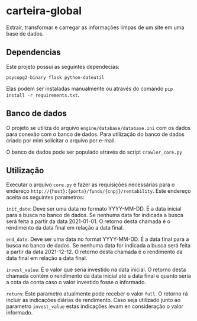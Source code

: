 # carteira-global
Extrair, transformar e carregar as informações limpas de um site em uma base de dados.

## Dependencias
Este projeto possui as seguintes dependecias:

`psycopg2-binary
flask
python-dateutil`

Elas podem ser instaladas manualmente ou através do comando `pip install -r requirements.txt`.

## Banco de dados
O projeto se utiliza do arquivo `engine/database/database.ini` com os dados para conexão com o banco de dados. Para utilização do banco de dados criado por mim solicitar o arquivo por e-mail.

O banco de dados pode ser populado através do script `crawler_core.py`

## Utilização
Executar o arquivo `core.py` e fazer as requisições necessárias para o endereço `http://{host}:{porta}/funds/{cnpj}/rentability`. Este endereço aceita os seguintes parametros:

`init_date`: Deve ser uma data no formato YYYY-MM-DD. É a data inicial para a busca no banco de dados. Se nenhuma data for indicada a busca será feita a partir da data 2021-01-01. O retorno desta chamada é o rendimento da data final em relação a data final.

`end_date`: Deve ser uma data no format YYYY-MM-DD. É a data final para a busca no banco de dados. Se nenhuma data for indicada a busca será feita a partir da data 2021-12-12. O retorno desta chamada é o rendimento da data final em relação a data final.

`invest_value`: É o valor que seria investido na data inicial. O retorno desta chamada contém o rendimento da data inicial até a data final e quanto seria a cota da conta caso o valor investido fosse o informado.

`return`: Este parametro atualmente pode receber o valor `full`. O retorno rá incluir as indicações diárias de rendimento. Caso seja utilizado junto ao parametro `invest_value` estas indicações levam en consideração o valor informado.

